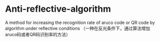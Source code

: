 # Anti-reflective-algorithm
A method for increasing the recognition rate of aruco code or QR code by algorithm under reflective conditions （一种在反光条件下，通过算法增加aruco码或者QR码识别率的方法）
